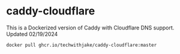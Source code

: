 # caddy-cloudflare

This is a Dockerized version of Caddy with Cloudflare DNS support.
Updated 02/19/2024

`docker pull ghcr.io/techwithjake/caddy-cloudflare:master`
